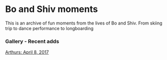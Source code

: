 # Bo and Shiv moments

This is an archive of fun moments from the lives of Bo and Shiv. From skiing trip to dance performance to longboarding

### Gallery - Recent adds

[Arthurs: April 8, 2017](https://gateway.ipfs.io/ipns/videos.shivgupt.com/Dance/Bachata/Arthurs.mp4)
